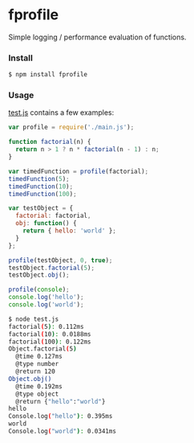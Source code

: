 # fprofile

Simple logging / performance evaluation of functions.

### Install

```bash
$ npm install fprofile
```

### Usage

[test.js](https://github.com/mateogianolio/fprofile/blob/master/test.js) contains a few examples:

```javascript
var profile = require('./main.js');

function factorial(n) {
  return n > 1 ? n * factorial(n - 1) : n;
}

var timedFunction = profile(factorial);
timedFunction(5);
timedFunction(10);
timedFunction(100);

var testObject = {
  factorial: factorial,
  obj: function() {
    return { hello: 'world' };
  }
};

profile(testObject, 0, true);
testObject.factorial(5);
testObject.obj();

profile(console);
console.log('hello');
console.log('world');
```

```bash
$ node test.js
factorial(5): 0.112ms
factorial(10): 0.0188ms
factorial(100): 0.122ms
Object.factorial(5)
  @time 0.127ms
  @type number
  @return 120
Object.obj()
  @time 0.192ms
  @type object
  @return {"hello":"world"}
hello
Console.log("hello"): 0.395ms
world
Console.log("world"): 0.0341ms
```
